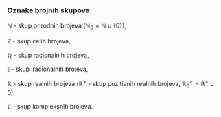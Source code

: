 ### Oznake brojnih skupova

$\mathbb{N}$ - skup prirodnih brojeva ($\mathbb{N}_0 = \mathbb{N} ∪ \{0\}$),

$\mathbb{Z}$ - skup celih brojeva,

$\mathbb{Q}$ - skup racionalnih brojeva,

$\mathbb{I}$ - skup iracionalnih brojeva,

$\mathbb{R}$ - skup realnih brojeva ($\mathbb{R}^+$ - skup pozitivnih realnih brojeva, $\mathbb{R}_0^+ = \mathbb{R}^+ ∪ {0}$),

$\mathbb{C}$ - skup kompleksnih brojeva.